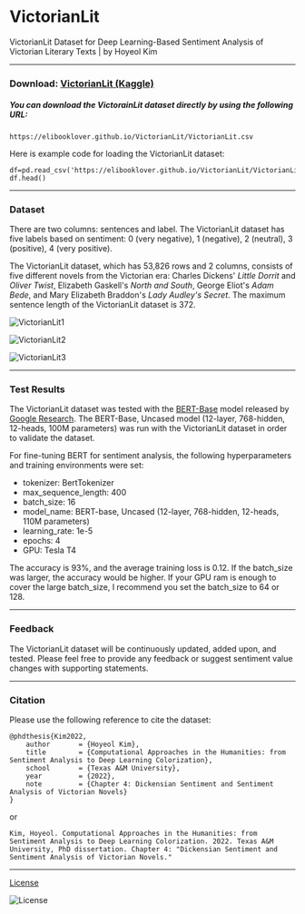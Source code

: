 # VictorianLit

VictorianLit Dataset for Deep Learning-Based Sentiment Analysis of Victorian Literary Texts | by Hoyeol Kim

---
### Download: [VictorianLit (Kaggle)](https://www.kaggle.com/elibooklover/victorianlit/download)

##### You can download the VictorainLit dataset directly by using the following URL: 
```
https://elibooklover.github.io/VictorianLit/VictorianLit.csv
```
Here is example code for loading the VictorianLit dataset: 
```
df=pd.read_csv('https://elibooklover.github.io/VictorianLit/VictorianLit.csv')
df.head()
```
---
### Dataset
There are two columns: sentences and label. The VictorianLit dataset has five labels based on sentiment: 0 (very negative), 1 (negative), 2 (neutral), 3 (positive), 4 (very positive).

The VictorianLit dataset, which has 53,826 rows and 2 columns, consists of five different novels from the Victorian era: Charles Dickens' *Little Dorrit* and *Oliver Twist*, Elizabeth Gaskell's *North and South*, George Eliot's *Adam Bede*, and Mary Elizabeth Braddon's *Lady Audley's Secret*. The maximum sentence length of the VictorianLit dataset is 372.

![VictorianLit1](https://elibooklover.github.io/VictorianLit/VictorianLit1.png)

![VictorianLit2](https://elibooklover.github.io/VictorianLit/VictorianLit2.png)

![VictorianLit3](https://elibooklover.github.io/VictorianLit/VictorianLit3.png)

---
### Test Results
The VictorianLit dataset was tested with the [BERT-Base](https://github.com/google-research/bert) model released by [Google Research](https://github.com/google-research). The BERT-Base, Uncased model (12-layer, 768-hidden, 12-heads, 100M parameters) was run with the VictorianLit dataset in order to validate the dataset.

For fine-tuning BERT for sentiment analysis, the following hyperparameters and training environments were set:

* tokenizer: BertTokenizer
* max_sequence_length: 400
* batch_size: 16
* model_name: BERT-base, Uncased (12-layer, 768-hidden, 12-heads, 110M parameters)
* learning_rate: 1e-5
* epochs: 4
* GPU: Tesla T4

The accuracy is 93%, and the average training loss is 0.12. If the batch_size was larger, the accuracy would be higher. If your GPU ram is enough to cover the large batch_size, I recommend you set the batch_size to 64 or 128.

---
### Feedback
The VictorianLit dataset will be continuously updated, added upon, and tested. Please feel free to provide any feedback or suggest sentiment value changes with supporting statements.

---
### Citation
Please use the following reference to cite the dataset:
```
@phdthesis{Kim2022,
    author       = {Hoyeol Kim},
    title        = {Computational Approaches in the Humanities: from Sentiment Analysis to Deep Learning Colorization},
    school       = {Texas A&M University},
    year         = {2022},
    note         = {Chapter 4: Dickensian Sentiment and Sentiment Analysis of Victorian Novels}
}
```

or 

```
Kim, Hoyeol. Computational Approaches in the Humanities: from Sentiment Analysis to Deep Learning Colorization. 2022. Texas A&M University, PhD dissertation. Chapter 4: "Dickensian Sentiment and Sentiment Analysis of Victorian Novels."

```
---
[License](https://creativecommons.org/licenses/by-nc-sa/4.0/)

![License](https://elibooklover.github.io/VictorianLit/license.png)
